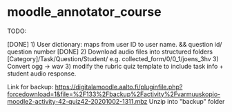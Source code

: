 # moodle_annotator_course

TODO:

[DONE] 1) User dictionary: maps from user ID to user name. && question id/ question number
[DONE] 2) Download audio files into structured folders
    [Category]/Task/Question/Student/
    e.g. collected_form/0/0_1/joens_3hv
3) Convert ogg -> wav
3) modify the rubric quiz template to include task info + student audio response.


Link for backup: https://digitalamoodle.aalto.fi/pluginfile.php?forcedownload=1&file=%2F133%2Fbackup%2Factivity%2Fvarmuuskopio-moodle2-activity-42-quiz42-20201002-1311.mbz
Unzip into "backup" folder
